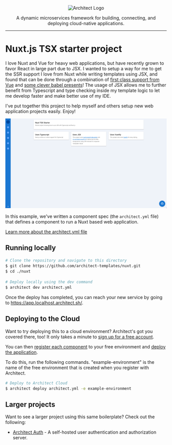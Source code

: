 <p align="center">
  <picture>
    <source media="(prefers-color-scheme: dark)" srcset="https://cdn.architect.io/logo/horizontal-inverted.png">
    <source media="(prefers-color-scheme: light)" srcset="https://cdn.architect.io/logo/horizontal.png">
    <img width="320" alt="Architect Logo" src="https://cdn.architect.io/logo/horizontal.png">
  </picture>
</p>

<p align="center">
  A dynamic microservices framework for building, connecting, and deploying cloud-native applications.
</p>

---

# Nuxt.js TSX starter project

I love Nuxt and Vue for heavy web applications, but have recently grown to favor React in large part due to JSX. I wanted to setup a way for me to get the SSR support I love from Nuxt while writing templates using JSX, and found that can be done through a combination of [first class support from Vue](https://vuejs.org/v2/guide/render-function.html#JSX) and [some clever babel presents](https://github.com/vuejs/jsx)! The usage of JSX allows me to further benefit from Typescript and type checking inside my template logic to let me develop faster and make better use of my IDE.

I've put together this project to help myself and others setup new web application projects easily. Enjoy!

![Screenshot](./screenshot.png)

In this example, we've written a component spec (the `architect.yml` file) that defines a component to run a Nuxt based web application.

[Learn more about the architect.yml file](//docs.architect.io/components/architect-yml/)

## Running locally

```sh
# Clone the repository and navigate to this directory
$ git clone https://github.com/architect-templates/nuxt.git
$ cd ./nuxt

# Deploy locally using the dev command
$ architect dev architect.yml
```

Once the deploy has completed, you can reach your new service by going to https://app.localhost.architect.sh/.

## Deploying to the Cloud

Want to try deploying this to a cloud environment? Architect's got you covered there, too! It only takes a minute to
[sign up for a free account](https://cloud.architect.io/signup).

You can then [register each component](https://docs.architect.io/getting-started/introduction/#register-a-component)
to your free environment and [deploy the application](https://docs.architect.io/getting-started/introduction/#deploy-to-the-cloud).

To do this, run the following commands.
"example-environment" is the name of the free environment that is created when you register with Architect.

```sh
# Deploy to Architect Cloud
$ architect deploy architect.yml -e example-environment
```

## Larger projects

Want to see a larger project using this same boilerplate? Check out the following:

- [Architect Auth](https://github.com/architect-team/architect-auth) - A self-hosted user authentication and authorization server.
